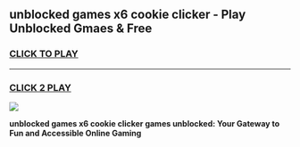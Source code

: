 
## unblocked games x6 cookie clicker - Play Unblocked Gmaes & Free
<h3>
<a href="https://news.freeplayer.one?title=unblocked_games_x6_cookie_clicker&ref=23F">CLICK TO PLAY</a></h3>
<hr>

<h3>
<a href="https://news.freeplayer.one?title=unblocked_games_x6_cookie_clicker&ref=23F">CLICK 2 PLAY</a>
  
</h3>

<a href="https://news.freeplayer.one?title=unblocked_games_x6_cookie_clicker&ref=23F/"><img src="https://clearcache.store/games.png"></a>


**unblocked games x6 cookie clicker games unblocked: Your Gateway to Fun and Accessible Online Gaming**
